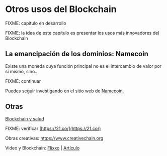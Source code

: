 # Otros usos del Blockchain

FIXME: capítulo en desarrollo

FIXME: la idea de este capítulo es presentar los usos más innovadores del Blockchain

## La emancipación de los dominios: Namecoin

Existe una moneda cuya función principal no es el intercambio de valor por sí mismo, sino..

FIXME: continuar

Puedes seguir investigando en el sitio web de [Namecoin](https://namecoin.org/).

## Otras

[Blockchain y salud](https://futurism.com/blockchain-ready-completely-transform-healthcare-industry/)

FIXME: verificar [https://21.co/](https://21.co/)

Obras creativas: https://www.creativechain.org

Video y Blockchain: [Flixxo](http://www.flixxo.com/) \| [Artículo](https://torrentfreak.com/popcorn-time-creator-readies-bittorrent-blockchain-powered-youtube-competitor-171012/)


